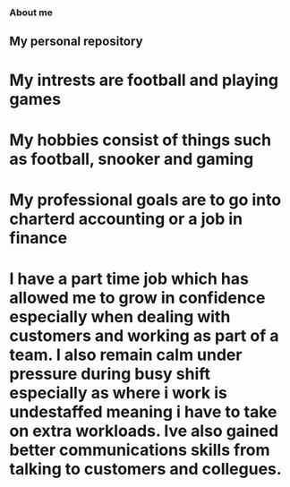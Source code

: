 ### About me
## My personal repository

# My intrests are football and playing games
# My hobbies consist of things such as football, snooker and gaming
# My professional goals are to go into charterd accounting or a job in finance
# I have a part time job which has allowed me to grow in confidence especially when dealing with customers and working as part of a team. I also remain calm under pressure during busy shift especially as where i work is undestaffed meaning i have to take on extra workloads. Ive also gained better communications skills from talking to customers and collegues.
#














